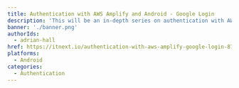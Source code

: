 ```yaml
---
title: Authentication with AWS Amplify and Android - Google Login
description: 'This will be an in-depth series on authentication with AWS Amplify'
banner: './banner.png'
authorIds:
  - adrian-hall
href: https://itnext.io/authentication-with-aws-amplify-google-login-878aaf11f2d4
platforms:
  - Android
categories:
  - Authentication
---
```

